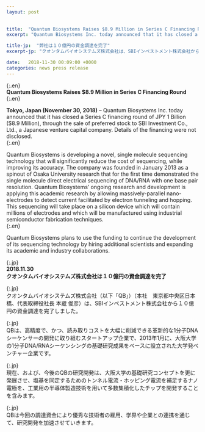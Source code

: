 ```yaml
---
layout: post
 
 
title:  "Quantum Biosystems Raises $8.9 Million in Series C Financing Round"
excerpt: "Quantum Biosystems Inc. today announced that it has closed a Series C financing round of JPY 1 Billion..."

title-jp:  "弊社は１０億円の資金調達を完了"
excerpt-jp: "クオンタムバイオシステムズ株式会社は、SBIインベストメント株式会社から１０億円の資金調達を完了..."

date:   2018-11-30 00:09:00 +0000
categories: news press release
---
```

 
{:.en}  
**Quantum Biosystems Raises $8.9 Million in Series C Financing Round**  
{:.en}  

**Tokyo, Japan (November 30, 2018)** – Quantum Biosystems Inc. today announced that it has closed a Series C financing round of JPY 1 Billion ($8.9 Million), through the sale of preferred stock to SBI Investment Co., Ltd., a Japanese venture capital company. Details of the financing were not disclosed.  
{:.en}  

Quantum Biosystems is developing a novel, single molecule sequencing technology that will significantly reduce the cost of sequencing, while improving its accuracy. The company was founded in January 2013 as a spinout of Osaka University research that for the first time demonstrated the single molecule direct electrical sequencing of DNA/RNA with one base pair resolution. Quantum Biosystems’ ongoing research and development is applying this academic research by allowing massively-parallel nano-electrodes to detect current facilitated by electron tunneling and hopping. This sequencing will take place on a silicon device which will contain millions of electrodes and which will be manufactured using industrial semiconductor fabrication techniques.  
{:.en}  

Quantum Biosystems plans to use the funding to continue the development of its sequencing technology by hiring additional scientists and expanding its academic and industry collaborations.  



{:.jp}  
**2018.11.30**  
**クオンタムバイオシステムズ株式会社は１０億円の資金調達を完了**  


{:.jp}  
クオンタムバイオシステムズ株式会社（以下「QB」）（本社　東京都中央区日本橋、代表取締役社長 本蔵 俊彦）は、SBIインベストメント株式会社から１０億円の資金調達を完了しました。  


{:.jp}  
QBは、高精度で、かつ、読み取りコストを大幅に削減できる革新的な1分子DNAシーケンサーの開発に取り組むスタートアップ企業で、2013年1月に、大阪大学の1分子DNA/RNAシーケンシングの基礎研究成果をベースに設立された大学発ベンチャー企業です。  


{:.jp}  
現在、および、今後のQBの研究開発は、大阪大学の基礎研究コンセプトを更に発展させ、塩基を同定するためのトンネル電流・ホッピング電流を補足するナノ電極を、工業用の半導体製造技術を用いて多数集積化したチップを開発することを含みます。  

{:.jp}  
QBは今回の調達資金により優秀な技術者の雇用、学界や企業との連携を通じて、研究開発を加速させていきます。  


